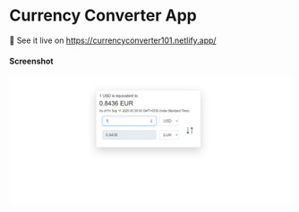 # Currency Converter App

:pushpin: See it live on https://currencyconverter101.netlify.app/

#### Screenshot
![alt txt](https://github.com/kshitijzutshi/currency-converter-app/blob/master/public/currencySS.PNG)
